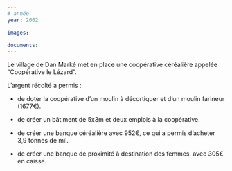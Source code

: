 ```yaml
---
# année
year: 2002

images:

documents:
---
```


Le village de Dan Marké met en place une coopérative céréalière appelée “Coopérative le Lézard”.

L’argent récolté a permis :

- de doter la coopérative d’un moulin à décortiquer et d’un moulin farineur (1677€).

- de créer un bâtiment de 5x3m et deux emplois à la coopérative.

- de créer une banque céréalière avec 952€, ce qui a permis d’acheter 3,9 tonnes de mil.

- de créer une banque de proximité à destination des femmes, avec 305€ en caisse.
